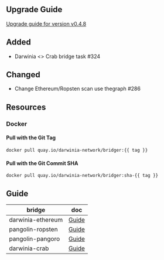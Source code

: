 

## Upgrade Guide

[Upgrade guide for version v0.4.8](https://github.com/darwinia-network/bridger/issues/315)

## Added

- Darwinia <> Crab bridge task #324

## Changed

- Change Ethereum/Ropsten scan use thegraph #286

## Resources

### Docker

#### Pull with the Git Tag

```docker
docker pull quay.io/darwinia-network/bridger:{{ tag }}
```

#### Pull with the Git Commit SHA

```docker
docker pull quay.io/darwinia-network/bridger:sha-{{ tag }}
```

## Guide

| bridge            | doc                                                   |
| ----------------- | ----------------------------------------------------- |
| darwinia-ethereum | [Guide](../task/task-darwinia-ethereum/docs/Guide.md) |
| pangolin-ropsten  | [Guide](../task/task-pangolin-ropsten/docs/Guide.md)  |
| pangolin-pangoro  | [Guide](../task/task-pangolin-pangoro/docs/Guide.md)  |
| darwinia-crab     | [Guide](../task/task-darwinia-crab/docs/Guide.md)     |
